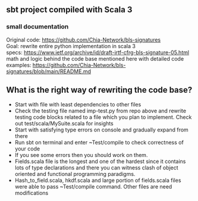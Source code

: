 ## sbt project compiled with Scala 3

### small documentation

Original code: https://github.com/Chia-Network/bls-signatures
<br />
Goal: rewrite entire python implementation in scala 3
<br />
specs: https://www.ietf.org/archive/id/draft-irtf-cfrg-bls-signature-05.html
<br />
math and logic behind the code base mentioned here with detailed code examples: https://github.com/Chia-Network/bls-signatures/blob/main/README.md

## What is the right way of rewriting the code base?
* Start with file with least dependencies to other files
* Check the testing file named imp-test.py from repo above and rewrite testing code blocks related to a file which you plan to implement. Check out test/scala/MySuite.scala for insights
* Start with satisfying type errors on console and gradually expand from there
* Run sbt on terminal and enter ~Test/compile to check correctness of your code
* If you see some errors then you should work on them.
* Fields.scala file is the longest and one of the hardest since it contains lots of type declarations and there you can witness clash of object oriented and functional programming paradigms.
* Hash_to_field.scala, hkdf.scala and large portion of fields.scala files were able to pass  ~Test/compile command. Other files are need modifications

